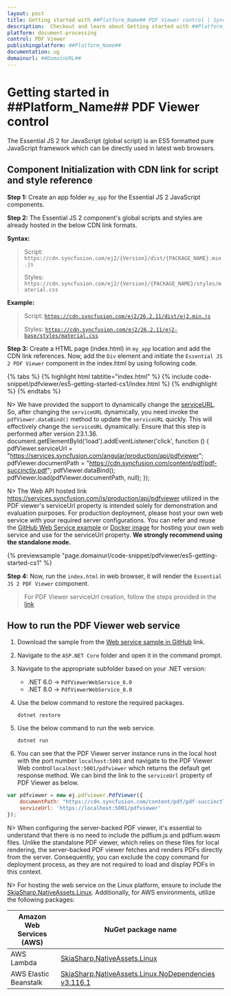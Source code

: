 ```yaml
---
layout: post
title: Getting started with ##Platform_Name## PDF Viewer control | Syncfusion
description:  Checkout and learn about Getting started with ##Platform_Name## PDF Viewer control of Syncfusion Essential JS 2 and more details.
platform: document-processing
control: PDF Viewer
publishingplatform: ##Platform_Name##
documentation: ug
domainurl: ##DomainURL##
---
```


# Getting started in ##Platform_Name## PDF Viewer control

The Essential JS 2 for JavaScript (global script) is an ES5 formatted pure JavaScript framework which can be directly used in latest web browsers.

## Component Initialization with CDN link for script and style reference

**Step 1:** Create an app folder `my_app` for the Essential JS 2 JavaScript components.

**Step 2:** The Essential JS 2 component's global scripts and styles are already hosted in the below CDN link formats.

**Syntax:**
> Script: `https://cdn.syncfusion.com/ej2/{Version}/dist/{PACKAGE_NAME}.min.js`
>
> Styles: `https://cdn.syncfusion.com/ej2/{Version}/{PACKAGE_NAME}/styles/material.css`

**Example:**
> Script: [`https://cdn.syncfusion.com/ej2/26.2.11/dist/ej2.min.js`](https://cdn.syncfusion.com/ej2/26.2.11/dist/ej2.min.js)
>
> Styles: [`https://cdn.syncfusion.com/ej2/26.2.11/ej2-base/styles/material.css`](https://cdn.syncfusion.com/ej2/26.2.11/ej2-base/styles/material.css)

**Step 3:** Create a HTML page (index.html) in `my_app` location and add the CDN link references. Now, add the `Div` element and initiate the `Essential JS 2 PDF Viewer` component in the index.html by using following code.

{% tabs %}
{% highlight html tabtitle="index.html" %}
{% include code-snippet/pdfviewer/es5-getting-started-cs1/index.html %}
{% endhighlight %}
{% endtabs %}

N> We have provided the support to dynamically change the [serviceURL](https://helpej2.syncfusion.com/documentation/api/pdfviewer/#serviceurl). So, after changing the `serviceURL` dynamically, you need invoke the `pdfViewer.dataBind()` method to update the `serviceURL` quickly. This will effectively change the `serviceURL` dynamically. Ensure that this step is performed after version 23.1.36.
document.getElementById('load').addEventListener('click', function () {
   pdfViewer.serviceUrl = "https://services.syncfusion.com/angular/production/api/pdfviewer";
   pdfViewer.documentPath = "https://cdn.syncfusion.com/content/pdf/pdf-succinctly.pdf";
   pdfViewer.dataBind();
   pdfViewer.load(pdfViewer.documentPath, null);
});

N> The Web API hosted link https://services.syncfusion.com/js/production/api/pdfviewer utilized in the PDF viewer's serviceUrl property is intended solely for demonstration and evaluation purposes. For production deployment, please host your own web service with your required server configurations. You can refer and reuse the [GitHub Web Service example](https://github.com/SyncfusionExamples/EJ2-PDFViewer-WebServices) or [Docker image](https://hub.docker.com/r/syncfusion/pdfviewer-server) for hosting your own web service and use for the serviceUrl property. **We strongly recommend using the standalone mode.**

{% previewsample "page.domainurl/code-snippet/pdfviewer/es5-getting-started-cs1" %}

**Step 4:** Now, run the `index.html` in web browser, it will render the `Essential JS 2 PDF Viewer` component.

> For PDF Viewer serviceUrl creation, follow the steps provided in the [link](https://ej2.syncfusion.com/documentation/pdfviewer/how-to/create-pdfviewer-service)

## How to run the PDF Viewer web service

1. Download the sample from the [Web service sample in GitHub](https://github.com/SyncfusionExamples/EJ2-PDFViewer-WebServices) link.

2. Navigate to the `ASP.NET Core` folder and open it in the command prompt.

3. Navigate to the appropriate subfolder based on your .NET version:

   - .NET 6.0 → `PdfViewerWebService_6.0`
   - .NET 8.0 → `PdfViewerWebService_8.0`

4. Use the below command to restore the required packages.

   ```
   dotnet restore
   ```

5. Use the below command to run the web service.

   ```
   dotnet run
   ```

6. You can see that the PDF Viewer server instance runs in the local host with the port number `localhost:5001` and navigate to the PDF Viewer Web control `localhost:5001/pdfviewer` which returns the default get response method. We can bind the link to the `serviceUrl` property of PDF Viewer as below.

```javascript
var pdfviewer = new ej.pdfviewer.PdfViewer({
    documentPath: "https://cdn.syncfusion.com/content/pdf/pdf-succinctly.pdf",
    serviceUrl: 'https://localhost:5001/pdfviewer'
});
```

N> When configuring the server-backed PDF viewer, it's essential to understand that there is no need to include the pdfium.js and pdfium.wasm files. Unlike the standalone PDF viewer, which relies on these files for local rendering, the server-backed PDF viewer fetches and renders PDFs directly from the server. Consequently, you can exclude the copy command for deployment process, as they are not required to load and display PDFs in this context.

N> For hosting the web service on the Linux platform, ensure to include the [SkiaSharp.NativeAssets.Linux](https://nuget.org/packages/SkiaSharp.NativeAssets.Linux/3.116.1). Additionally, for AWS environments, utilize the following packages:

| **Amazon Web Services (AWS)** |**NuGet package name** |
| --- | --- |
| AWS Lambda|[SkiaSharp.NativeAssets.Linux](https://nuget.org/packages/SkiaSharp.NativeAssets.Linux/3.116.1)|
| AWS Elastic Beanstalk |[SkiaSharp.NativeAssets.Linux.NoDependencies v3.116.1](https://www.nuget.org/packages/SkiaSharp.NativeAssets.Linux.NoDependencies/3.116.1)|
